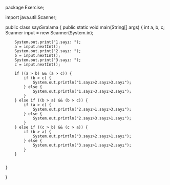 package Exercise;

import java.util.Scanner;

public class sayıSıralama {
    public static void main(String[] args) {
        int a, b, c;
        Scanner input = new Scanner(System.in);

        System.out.print("1.sayı: ");
        a = input.nextInt();
        System.out.print("2.sayı: ");
        b = input.nextInt();
        System.out.print("3.sayı: ");
        c = input.nextInt();

        if ((a > b) && (a > c)) {
            if (b > c) {
                System.out.println("1.sayı>2.sayı>3.sayı");
            } else {
                System.out.println("1.sayı>3.sayı>2.sayı");
            }
        } else if ((b > a) && (b > c)) {
            if (a > c) {
                System.out.println("2.sayı>1.sayı>3.sayı");
            } else {
                System.out.println("2.sayı>3.sayı>1.sayı");
            }
        } else if ((c > b) && (c > a)) {
            if (b > a) {
                System.out.println("3.sayı>2.sayı>1.sayı");
            } else {
                System.out.println("3.sayı>1.sayı>2.sayı");
            }
        }


    }
}
